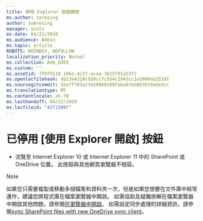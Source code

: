 ```yaml
---
title: 停用 Explorer 按鈕開啟
ms.author: toresing
author: tomresing
manager: scotv
ms.date: 04/21/2020
ms.audience: Admin
ms.topic: article
ROBOTS: NOINDEX, NOFOLLOW
localization_priority: Normal
ms.collection: Adm_O365
ms.custom: ''
ms.assetid: ff0f9110-10be-4c27-acaa-1615f81a53f2
ms.openlocfilehash: dd23a4228c930cc7c934c2943cc1e1080da253df
ms.sourcegitcommit: 55eff703a17e500681d8fa6a87eb067019ade3cc
ms.translationtype: MT
ms.contentlocale: zh-TW
ms.lasthandoff: 04/22/2020
ms.locfileid: "43713097"
---
```

# <a name="the-open-with-explorer-button-is-disabled"></a>已停用 [使用 Explorer 開啟] 按鈕

- 流覽至 Internet Explorer 10 或 Internet Explorer 11 中的 SharePoint 或 OneDrive 位置。 此按鈕與其他網頁瀏覽器不相容。
    
> [!NOTE]
> 如果您只需要複製或移動多個檔案和資料夾一次，但是如果您想要在文件庫中經常運作，建議您將程式庫在檔案瀏覽器中開啟。 如需協助及疑難排解在檔案瀏覽器中開啟其他問題，請參閱[在瀏覽器中開啟](https://go.microsoft.com/fwlink/?linkid=871665)。 如需設定同步處理的詳細資訊，請參閱[sync SharePoint files with new OneDrive sync client](https://go.microsoft.com/fwlink/?linkid=871666)。 
  

